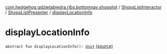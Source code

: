 [com.hedgehog.gdzietabiedra.ribs.bottomnav.shopslist](../../index.md) / [ShopsListInteractor](../index.md) / [ShopsListPresenter](index.md) / [displayLocationInfo](./display-location-info.md)

# displayLocationInfo

`abstract fun displayLocationInfo(): `[`Unit`](https://kotlinlang.org/api/latest/jvm/stdlib/kotlin/-unit/index.html) [(source)](https://github.com/asvid/GdzieTaBiedra/tree/master/app/src/main/java/com/hedgehog/gdzietabiedra/ribs/bottomnav/shopslist/ShopsListInteractor.kt#L128)
